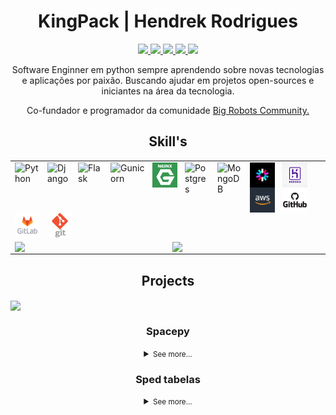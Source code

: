 <p>
    <h1 align="center">KingPack | Hendrek Rodrigues</h1>
</p>
    <p align="center">
        <a href="https://komarev.com/ghpvc/?username=kingpack&style=flat&color=blueviolet">
            <img src="https://komarev.com/ghpvc/?username=kingpack&style=flat&color=blueviolet" />
        </a>
        <a href="mailto:hendrek.ro@gmail.com">
            <img src="https://img.shields.io/badge/Gmail-D14836?style=flat&logo=gmail&logoColor=white" />
        </a>
        <a href="https://www.linkedin.com/in/hendrek/">
            <img src="https://img.shields.io/badge/-LinkedIn-%230077B5?style=flat&logo=linkedin&logoColor=white" />
        </a>
        <a href="https://t.me/Hendrekx">    
            <img src="https://img.shields.io/badge/-Telegram-%230077B5?style=flat&logo=telegram&logoColor=white" />
        </a>
        <a href="https://github.com/KingPack">
            <img src="https://img.shields.io/badge/-GitHub-%230077B5?style=flat&logo=github&logoColor=white&color=black" />
        </a>
    </p>

<p align="center">Software Enginner em python sempre aprendendo sobre novas tecnologias e aplicações por paixão. Buscando ajudar em projetos open-sources e iniciantes na área da tecnologia.</p>
<p align="center">Co-fundador e programador da comunidade <a href="https://www.linkedin.com/company/big-robots-community/about/">Big Robots Community.</a> </p>

<h2 align="center">Skill's</h2>

<table align="center">
<tr>
    <td colspan="2">
        <a  href="https://github.com/KingPack">
            <img align="left"  style="padding-right: 12px" alt="Python"  width="40px"  src="https://seeklogo.com/images/P/python-logo-C50EED1930-seeklogo.com.png"  />
            <img align="left"  style="padding-right: 12px" alt="Django"  width="37px"  src="https://seeklogo.com/images/D/django-logo-4C5ECF7036-seeklogo.com.png"  />
            <img align="left"  style="padding-right: 12px" alt="Flask"  width="40px"  src="https://www.pngkey.com/png/detail/98-985032_flask-logo-flask-python-icon.png"  />
            <img align="left"  style="padding-right: 12px" alt="Gunicorn"  width="55px"  src="https://seeklogo.com/images/G/gunicorn-logo-C8172DD072-seeklogo.com.png"  />
            <img align="left"  style="padding-right: 12px" alt="NGINX"  width="40px"  src="https://raw.githubusercontent.com/KingPack/KingPack/doc/imgs/nginx_logo.png"  />
            <img align="left"  style="padding-right: 12px" alt="Postgres"  width="40px"  src="https://seeklogo.com/images/P/postgresql-logo-5309879B58-seeklogo.com.png"  />
            <img align="left"  style="padding-right: 12px" alt="MongoDB"  width="40px"  src="https://cdn.iconscout.com/icon/free/png-512/mongodb-5-1175140.png"  />
            <img align="left"  style="padding-right: 12px" alt="JWT"  width="40px"  src="https://raw.githubusercontent.com/KingPack/KingPack/doc/imgs/jwt_logo.png"  />
            <img align="left"  style="padding-right: 12px" alt="Heroku"  width="40px"  src="https://raw.githubusercontent.com/KingPack/KingPack/doc/imgs/heroku_logo.jpg"  />
            <img align="left"  style="padding-right: 12px" alt="AWS"  width="40px"  src="https://raw.githubusercontent.com/KingPack/KingPack/doc/imgs/aws_logo.jpg"  />
            <img align="left"  style="padding-right: 12px" alt="GitHub"  width="40px"  src="https://raw.githubusercontent.com/KingPack/KingPack/doc/imgs/github_logo.png"  />
            <img align="left"  style="padding-right: 12px" alt="GitLab"  width="40px"  src="https://raw.githubusercontent.com/KingPack/KingPack/doc/imgs/gitlab_logo.png"  />
            <img align="left"  style="padding-right: 12px" alt="Git"  width="40px"  src="https://raw.githubusercontent.com/KingPack/KingPack/doc/imgs/git_logo.png"  />
        </a>
    </td>
</tr>
<tr>
    <td>
        <a  href="https://github.com/KingPack">
            <img align="center" src="https://github-readme-stats.vercel.app/api?username=kingpack&show_icons=true&theme=radical&include_all_commits=true"  />
        </a>
    </td>
    <td>
        <a href="https://github.com/KingPack">
            <img align="center" src="https://github-readme-stats.vercel.app/api/top-langs/?username=kingpack&layout=compact&theme=radical&hide=html"  />
        </a>
    </td>
</tr>
</table>

<p align="center">
    <h2 align="center">Projects </h2>
    <a href="https://i.pinimg.com/originals/22/65/e7/2265e78ef201ac711e275a5508f07491.gif">
        <img align="center" src="https://steamuserimages-a.akamaihd.net/ugc/879748616164108107/8F44EE6DAFB4F4E2469AA4947059A09E1A78E93C/?imw=5000&imh=5000&ima=fit&impolicy=Letterbox&imcolor=%23000000&letterbox=false" />
    </a>
</p>

<h3 align="center">Spacepy</h3>

<details>
<summary align="center"><small>See more...</small></summary>

<h4 align="center">Info</h4>

<p align="center">Este é um desafio de programação back-end que consiste na replicação da API Space Flight News.</p>
<p align="center">O desafio consiste em criar um servidor web que receba requisições HTTP e responda como a API Space Flight News.</p>
    
<table align="center">
    <tr>
        <td colspan="1">
            <a href="https://github.com/KingPack/spacepy">
                <img  align="left"  style="padding-right: 5px" src="https://img.shields.io/github/stars/KingPack/spacepy"  />
                <img  align="left"  style="padding-right: 5px" src="https://img.shields.io/github/forks/KingPack/spacepy"  />
                <img  align="left"  style="padding-right: 5px" src="https://img.shields.io/github/issues/KingPack/spacepy"  />
                <img  align="left"  style="padding-right: 5px" src="https://img.shields.io/github/license/KingPack/spacepy"  />
            </a>
        </td>
    </tr>
</table>

<h4 align="center">Technology</h4>

<table align="center">
    <tr>
        <td colspan="1">
            <a href="https://github.com/KingPack/spacepy">
                <img  align="left"  style="padding-right: 30px" alt="Python"  width="45px"  src="https://seeklogo.com/images/P/python-logo-C50EED1930-seeklogo.com.png"/>
                <img  align="left"  style="padding-right: 30px" alt="Flask"  width="45px"  src="https://raw.githubusercontent.com/KingPack/KingPack/doc/imgs/flask_logo.png"  />
                <img  align="left"  style="padding-right: 30px" alt="Postgres" width="45px"  src="https://raw.githubusercontent.com/KingPack/KingPack/doc/imgs/postgres_logo.jpeg"  />
                <img  align="left"  style="padding-right: 30px" alt="Nginx"  width="45px"  src="https://raw.githubusercontent.com/KingPack/KingPack/doc/imgs/nginx_logo.png"  />
                <img  align="left"  style="padding-right: 30px" alt="Gunicorn"  width="45px"  src="https://raw.githubusercontent.com/KingPack/KingPack/doc/imgs/gunicorn_logo.png"  />
                <img  align="left"  style="padding-right: 30px" alt="Docker"  width="45px"  src="https://raw.githubusercontent.com/KingPack/KingPack/doc/imgs/docker_logo.png"  />
                <img  align="left"  style="padding-right: 30px" alt="Marshmallow"  width="45px"  src="https://raw.githubusercontent.com/KingPack/KingPack/doc/imgs/marshmallor_logo.jpeg"  />
                <img  align="left"  style="padding-right: 30px" alt="SQLAlchemy"  width="45px"  src="https://raw.githubusercontent.com/KingPack/KingPack/doc/imgs/sqlalchemy_logo.jpg" />
            </a>
        </td>
    </tr>
</table>

</details>

<h3 align="center">Sped tabelas</h3>
<details>
<summary align="center"><small>See more...</small></summary>

</p>
